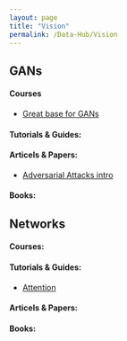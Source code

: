 ```yaml
---
layout: page
title: "Vision"
permalink: /Data-Hub/Vision
---
```


## GANs
#### Courses
* [Great base for GANs](https://developers.google.com/machine-learning/gan)

#### Tutorials & Guides:

#### Articels & Papers:
* [Adversarial Attacks intro](http://gradientscience.org/adv/)

#### Books:

## Networks

#### Courses:

#### Tutorials & Guides:
* [Attention](https://lilianweng.github.io/posts/2018-06-24-attention/)

#### Articels & Papers:

#### Books:



